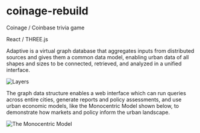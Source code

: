 # coinage-rebuild
Coinage / Coinbase trivia game


React / THREE.js

Adaptive is a virtual graph database that aggregates inputs from distributed sources and gives them a common data model, enabling urban data of all shapes and sizes to be connected, retrieved, and analyzed in a unified interface.

![Layers](/../media/gif/Coinage_trivia_promo.gif?raw=true "Layers")

The graph data structure enables a web interface which can run queries across entire cities, generate reports and policy assessments, and use urban economic models, like the Monocentric Model shown below, to demonstrate how markets and policy inform the urban landscape.

![The Monocentric Model](/../media/png/leaderboard.png?raw=true "The Monocentric Model")
